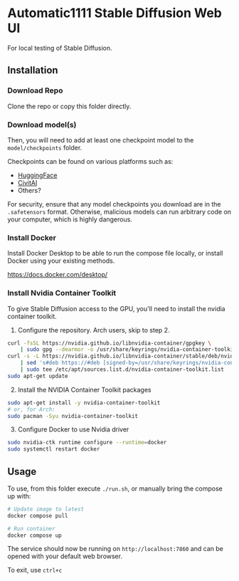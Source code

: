 # Automatic1111 Stable Diffusion Web UI

For local testing of Stable Diffusion.

## Installation

### Download Repo

Clone the repo or copy this folder directly.

### Download model(s)

Then, you will need to add at least one checkpoint model to the `model/checkpoints` folder.

Checkpoints can be found on various platforms such as:
- [HuggingFace](https://huggingface.co/models?pipeline_tag=text-to-image)
- [CivitAI](https://civitai.com/models)
- Others?

For security, ensure that any model checkpoints you download are in the `.safetensors` format. Otherwise, malicious models can run arbitrary code on your computer, which is highly dangerous.

### Install Docker

Install Docker Desktop to be able to run the compose file locally, or install Docker using your existing methods.

https://docs.docker.com/desktop/

### Install Nvidia Container Toolkit

To give Stable Diffusion access to the GPU, you'll need to install the nvidia container toolkit.

1. Configure the repository. Arch users, skip to step 2.

```sh
curl -fsSL https://nvidia.github.io/libnvidia-container/gpgkey \
    | sudo gpg --dearmor -o /usr/share/keyrings/nvidia-container-toolkit-keyring.gpg
curl -s -L https://nvidia.github.io/libnvidia-container/stable/deb/nvidia-container-toolkit.list \
    | sed 's#deb https://#deb [signed-by=/usr/share/keyrings/nvidia-container-toolkit-keyring.gpg] https://#g' \
    | sudo tee /etc/apt/sources.list.d/nvidia-container-toolkit.list
sudo apt-get update
```

2. Install the NVIDIA Container Toolkit packages

```sh
sudo apt-get install -y nvidia-container-toolkit
# or, for Arch:
sudo pacman -Syu nvidia-container-toolkit
```

3. Configure Docker to use Nvidia driver

```sh
sudo nvidia-ctk runtime configure --runtime=docker
sudo systemctl restart docker
```

## Usage

To use, from this folder execute `./run.sh`, or manually bring the compose up with:

```sh
# Update image to latest
docker compose pull

# Run container
docker compose up
```

The service should now be running on `http://localhost:7860` and can be opened with your default web browser.

To exit, use `ctrl+c`
